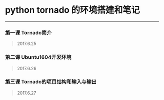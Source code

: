 # python tornado 的环境搭建和笔记

--------------------
### 第一课 Tornado简介
> 2017.6.25

### 第二课 Ubuntu1604开发环境
> 2017.6.26

### 第三课 Tornado的项目结构和输入与输出
> 2017.6.27
